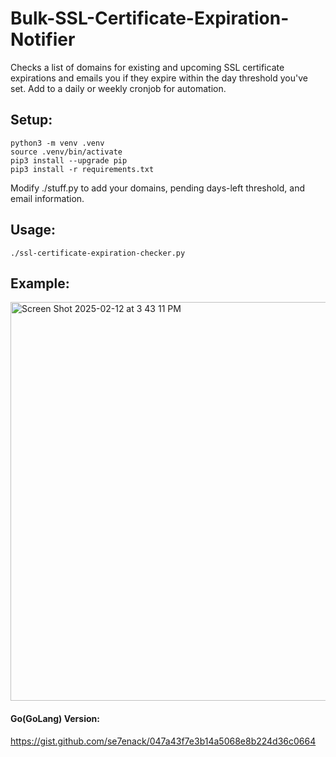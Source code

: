 # Bulk-SSL-Certificate-Expiration-Notifier
Checks a list of domains for existing and upcoming SSL certificate expirations and emails you if they expire within the day threshold you've set. Add to a daily or weekly cronjob for automation.

## Setup:
```
python3 -m venv .venv
source .venv/bin/activate
pip3 install --upgrade pip
pip3 install -r requirements.txt
```

Modify ./stuff.py to add your domains, pending days-left threshold, and email information.


## Usage: 
```./ssl-certificate-expiration-checker.py```

## Example:
<img width="638" alt="Screen Shot 2025-02-12 at 3 43 11 PM" src="https://github.com/user-attachments/assets/4a7369f0-774b-4f7b-857e-0f45dea8d1f0" />





   
#### Go(GoLang) Version:
https://gist.github.com/se7enack/047a43f7e3b14a5068e8b224d36c0664

